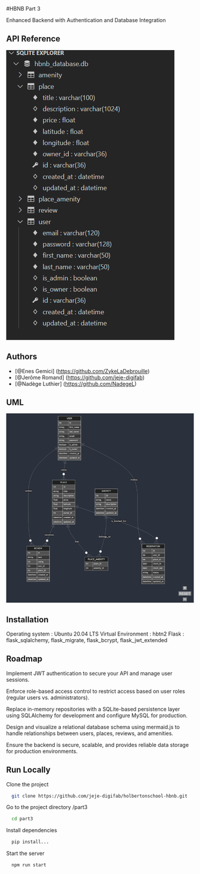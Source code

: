 
#HBNB Part 3

Enhanced Backend with Authentication and Database Integration


## API Reference

![Description Database](Pictures/database.png)


## Authors

- [@Enes Gemici] (https://github.com/ZykeLaDebrouille)
- [@Jerôme Romand] (https://github.com/jeje-digifab)
- [@Nadège Luthier] (https://github.com/NadegeL)


## UML

![Description de l'image](Pictures/diagram-er-hbnb.png)

## Installation

Operating system : Ubuntu 20.04 LTS
Virtual Environment : hbtn2
Flask : flask_sqlalchemy, flask_migrate, flask_bcrypt, flask_jwt_extended
## Roadmap

Implement JWT authentication to secure your API and manage user sessions.

Enforce role-based access control to restrict access based on user roles (regular users vs. administrators).

Replace in-memory repositories with a SQLite-based persistence layer using SQLAlchemy for development and configure MySQL for production.

Design and visualize a relational database schema using mermaid.js to handle relationships between users, places, reviews, and amenities.

Ensure the backend is secure, scalable, and provides reliable data storage for production environments.

## Run Locally

Clone the project

```bash
  git clone https://github.com/jeje-digifab/holbertonschool-hbnb.git
```

Go to the project directory /part3

```bash
  cd part3
```

Install dependencies

```bash
  pip install...
```

Start the server

```bash
  npm run start
```